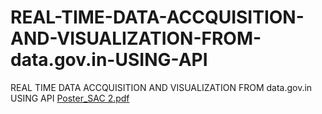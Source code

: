 # REAL-TIME-DATA-ACCQUISITION-AND-VISUALIZATION-FROM-data.gov.in-USING-API
REAL TIME DATA ACCQUISITION AND VISUALIZATION FROM data.gov.in USING API
[Poster_SAC 2.pdf](https://github.com/Koushikey4596/REAL-TIME-DATA-ACCQUISITION-AND-VISUALIZATION-FROM-data.gov.in-USING-API/files/11072458/Poster_SAC.2.pdf)
